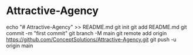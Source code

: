 # Attractive-Agency
echo "# Attractive-Agency" >> README.md
git init
git add README.md
git commit -m "first commit"
git branch -M main
git remote add origin https://github.com/ConceptSolutions/Attractive-Agency.git
git push -u origin main
